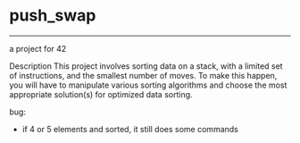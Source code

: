 # push_swap

---

a project for 42

Description
This project involves sorting data on a stack, with a limited set of instructions, and the smallest number of moves. To make this happen, you will have to manipulate various sorting algorithms and choose the most appropriate solution(s) for optimized data sorting.

bug:
- if 4 or 5 elements and sorted, it still does some commands
